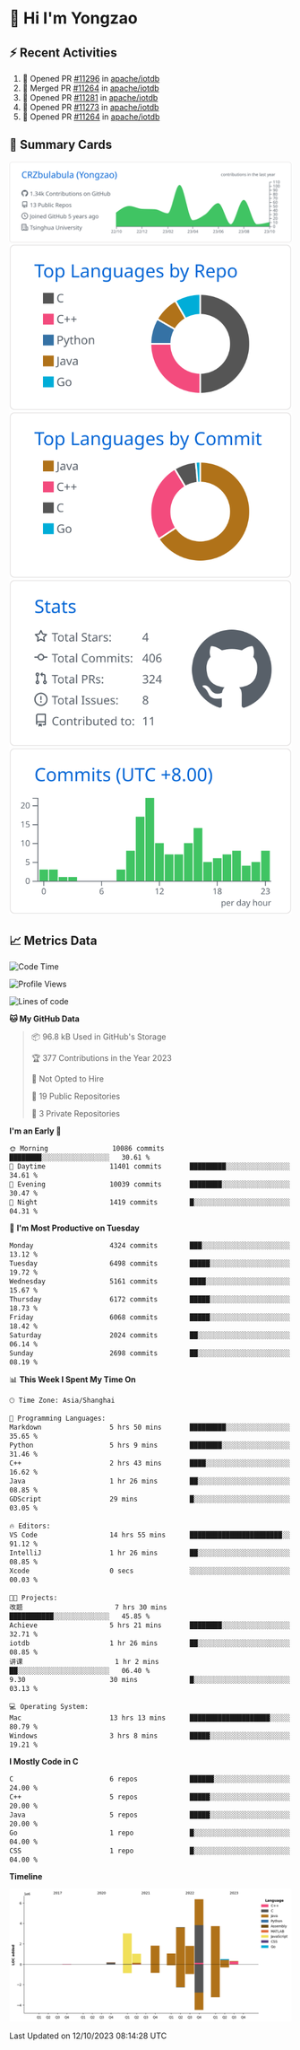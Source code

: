 # 👋 Hi I'm Yongzao

## ⚡ Recent Activities
<!--START_SECTION:activity-->
1. 💪 Opened PR [#11296](https://github.com/apache/iotdb/pull/11296) in [apache/iotdb](https://github.com/apache/iotdb)
2. 🎉 Merged PR [#11264](https://github.com/apache/iotdb/pull/11264) in [apache/iotdb](https://github.com/apache/iotdb)
3. 💪 Opened PR [#11281](https://github.com/apache/iotdb/pull/11281) in [apache/iotdb](https://github.com/apache/iotdb)
4. 💪 Opened PR [#11273](https://github.com/apache/iotdb/pull/11273) in [apache/iotdb](https://github.com/apache/iotdb)
5. 💪 Opened PR [#11264](https://github.com/apache/iotdb/pull/11264) in [apache/iotdb](https://github.com/apache/iotdb)
<!--END_SECTION:activity-->

## 🎑 Summary Cards

[![](https://raw.githubusercontent.com/CRZbulabula/CRZbulabula/main/profile-summary-card-output/github/0-profile-details.svg)](https://github.com/vn7n24fzkq/github-profile-summary-cards)
[![](https://raw.githubusercontent.com/CRZbulabula/CRZbulabula/main/profile-summary-card-output/github/1-repos-per-language.svg)](https://github.com/vn7n24fzkq/github-profile-summary-cards) [![](https://raw.githubusercontent.com/CRZbulabula/CRZbulabula/main/profile-summary-card-output/github/2-most-commit-language.svg)](https://github.com/vn7n24fzkq/github-profile-summary-cards)
[![](https://raw.githubusercontent.com/CRZbulabula/CRZbulabula/main/profile-summary-card-output/github/3-stats.svg)](https://github.com/vn7n24fzkq/github-profile-summary-cards) [![](https://raw.githubusercontent.com/CRZbulabula/CRZbulabula/main/profile-summary-card-output/github/4-productive-time.svg)](https://github.com/vn7n24fzkq/github-profile-summary-cards)

## 📈 Metrics Data

<!--START_SECTION:waka-->
![Code Time](http://img.shields.io/badge/Code%20Time-344%20hrs%2052%20mins-blue)

![Profile Views](http://img.shields.io/badge/Profile%20Views-1-blue)

![Lines of code](https://img.shields.io/badge/From%20Hello%20World%20I%27ve%20Written-23.4%20million%20lines%20of%20code-blue)

**🐱 My GitHub Data** 

> 📦 96.8 kB Used in GitHub's Storage 
 > 
> 🏆 377 Contributions in the Year 2023
 > 
> 🚫 Not Opted to Hire
 > 
> 📜 19 Public Repositories 
 > 
> 🔑 3 Private Repositories 
 > 
**I'm an Early 🐤** 

```text
🌞 Morning                10086 commits       ████████░░░░░░░░░░░░░░░░░   30.61 % 
🌆 Daytime                11401 commits       █████████░░░░░░░░░░░░░░░░   34.61 % 
🌃 Evening                10039 commits       ████████░░░░░░░░░░░░░░░░░   30.47 % 
🌙 Night                  1419 commits        █░░░░░░░░░░░░░░░░░░░░░░░░   04.31 % 
```
📅 **I'm Most Productive on Tuesday** 

```text
Monday                   4324 commits        ███░░░░░░░░░░░░░░░░░░░░░░   13.12 % 
Tuesday                  6498 commits        █████░░░░░░░░░░░░░░░░░░░░   19.72 % 
Wednesday                5161 commits        ████░░░░░░░░░░░░░░░░░░░░░   15.67 % 
Thursday                 6172 commits        █████░░░░░░░░░░░░░░░░░░░░   18.73 % 
Friday                   6068 commits        █████░░░░░░░░░░░░░░░░░░░░   18.42 % 
Saturday                 2024 commits        ██░░░░░░░░░░░░░░░░░░░░░░░   06.14 % 
Sunday                   2698 commits        ██░░░░░░░░░░░░░░░░░░░░░░░   08.19 % 
```


📊 **This Week I Spent My Time On** 

```text
🕑︎ Time Zone: Asia/Shanghai

💬 Programming Languages: 
Markdown                 5 hrs 50 mins       █████████░░░░░░░░░░░░░░░░   35.65 % 
Python                   5 hrs 9 mins        ████████░░░░░░░░░░░░░░░░░   31.46 % 
C++                      2 hrs 43 mins       ████░░░░░░░░░░░░░░░░░░░░░   16.62 % 
Java                     1 hr 26 mins        ██░░░░░░░░░░░░░░░░░░░░░░░   08.85 % 
GDScript                 29 mins             █░░░░░░░░░░░░░░░░░░░░░░░░   03.05 % 

🔥 Editors: 
VS Code                  14 hrs 55 mins      ███████████████████████░░   91.12 % 
IntelliJ                 1 hr 26 mins        ██░░░░░░░░░░░░░░░░░░░░░░░   08.85 % 
Xcode                    0 secs              ░░░░░░░░░░░░░░░░░░░░░░░░░   00.03 % 

🐱‍💻 Projects: 
改题                       7 hrs 30 mins       ███████████░░░░░░░░░░░░░░   45.85 % 
Achieve                  5 hrs 21 mins       ████████░░░░░░░░░░░░░░░░░   32.71 % 
iotdb                    1 hr 26 mins        ██░░░░░░░░░░░░░░░░░░░░░░░   08.85 % 
讲课                       1 hr 2 mins         ██░░░░░░░░░░░░░░░░░░░░░░░   06.40 % 
9.30                     30 mins             █░░░░░░░░░░░░░░░░░░░░░░░░   03.13 % 

💻 Operating System: 
Mac                      13 hrs 13 mins      ████████████████████░░░░░   80.79 % 
Windows                  3 hrs 8 mins        █████░░░░░░░░░░░░░░░░░░░░   19.21 % 
```

**I Mostly Code in C** 

```text
C                        6 repos             ██████░░░░░░░░░░░░░░░░░░░   24.00 % 
C++                      5 repos             █████░░░░░░░░░░░░░░░░░░░░   20.00 % 
Java                     5 repos             █████░░░░░░░░░░░░░░░░░░░░   20.00 % 
Go                       1 repo              █░░░░░░░░░░░░░░░░░░░░░░░░   04.00 % 
CSS                      1 repo              █░░░░░░░░░░░░░░░░░░░░░░░░   04.00 % 
```



**Timeline**

![Lines of Code chart](https://raw.githubusercontent.com/CRZbulabula/CRZbulabula/main/assets/bar_graph.png)


 Last Updated on 12/10/2023 08:14:28 UTC
<!--END_SECTION:waka-->

